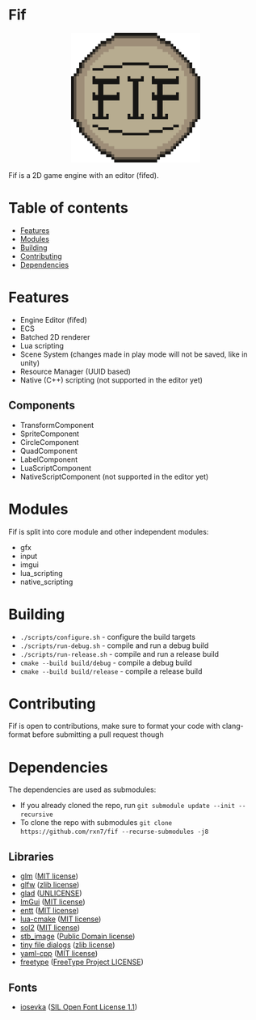 # Fif
<p align=center>
  <img src="docs/logo.png" width="256">
</p>
Fif is a 2D game engine with an editor (fifed).

# Table of contents
- [Features](#features)  
- [Modules](#modules)  
- [Building](#building)  
- [Contributing](#contributing)  
- [Dependencies](#dependencies)  

# Features
- Engine Editor (fifed)
- ECS
- Batched 2D renderer
- Lua scripting
- Scene System (changes made in play mode will not be saved, like in unity)
- Resource Manager (UUID based)
- Native (C++) scripting (not supported in the editor yet)

## Components
- TransformComponent
- SpriteComponent
- CircleComponent
- QuadComponent
- LabelComponent
- LuaScriptComponent
- NativeScriptComponent (not supported in the editor yet)

# Modules
Fif is split into core module and other independent modules:
- gfx
- input
- imgui
- lua_scripting
- native_scripting

# Building
- ```./scripts/configure.sh``` - configure the build targets
- ```./scripts/run-debug.sh``` - compile and run a debug build
- ```./scripts/run-release.sh``` - compile and run  a release build
- ```cmake --build build/debug``` - compile a debug build
- ```cmake --build build/release``` - compile a release build

# Contributing
Fif is open to contributions, make sure to format your code with clang-format before submitting a pull request though

# Dependencies
The dependencies are used as submodules:  
* If you already cloned the repo, run ```git submodule update --init --recursive```  
* To clone the repo with submodules ```git clone https://github.com/rxn7/fif --recurse-submodules -j8```  

## Libraries
- [glm](https://github.com/g-truc/glm) ([MIT license](https://github.com/g-truc/glm/blob/master/copying.txt))   
- [glfw](https://github.com/glfw/glfw) ([zlib license](https://github.com/glfw/glfw/blob/master/LICENSE.md))     
- [glad](https://github.com/nitrix/glad/) ([UNLICENSE](https://github.com/nitrix/glad/blob/master/UNLICENSE))   
- [ImGui](https://github.com/ocornut/imgui) ([MIT license](https://github.com/ocornut/imgui/blob/master/LICENSE.txt))   
- [entt](https://github.com/skypjack/entt) ([MIT license](https://github.com/skypjack/entt/blob/master/LICENSE))    
- [lua-cmake](https://github.com/lubgr/lua-cmake) ([MIT license](https://github.com/lubgr/lua-cmake/blob/master/LICENSE))    
- [sol2](https://github.com/ThePhD/sol2) ([MIT license](https://github.com/ThePhD/sol2/blob/develop/LICENSE.txt))    
- [stb_image](https://github.com/nothings/stb/blob/master/stb_image.h) ([Public Domain license](https://github.com/nothings/stb/blob/master/stb_image.h))
- [tiny file dialogs](https://sourceforge.net/projects/tinyfiledialogs) ([zlib license](https://sourceforge.net/p/tinyfiledialogs/code/ci/master/tree/README.txt#l1))
- [yaml-cpp](https://github.com/jbeder/yaml-cpp) ([MIT license](https://github.com/jbeder/yaml-cpp/blob/master/LICENSE))
- [freetype](https://gitlab.freedesktop.org/freetype/freetype) ([FreeType Project LICENSE](https://gitlab.freedesktop.org/freetype/freetype/-/blob/master/docs/FTL.TXT))

## Fonts
- [iosevka](https://github.com/be5invis/Iosevka) ([SIL Open Font License 1.1](https://github.com/be5invis/Iosevka/blob/main/LICENSE.md))
